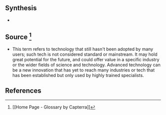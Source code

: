 ## Synthesis
- 
## Source [^1]
- This term refers to technology that still hasn't been adopted by many users; such tech is not considered standard or mainstream. It may hold great potential for the future, and could offer value in a specific industry or the wider fields of science and technology. Advanced technology can be a new innovation that has yet to reach many industries or tech that has been established but only used by highly trained specialists.
## References

[^1]: [[Home Page - Glossary by Capterra]]